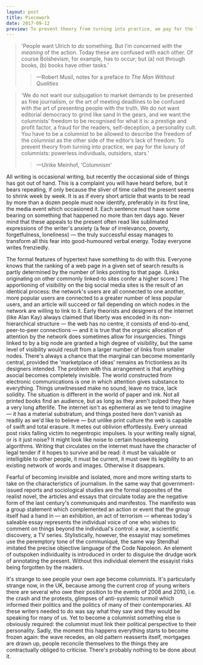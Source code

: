 ```yaml
---
layout: post
title: Piecework
date: 2017-09-12
preview: To prevent theory from turning into practice, we pay for the luxury of columnists.
---
```


>'People want Ulrich to *do* something. But I’m concerned with the *meaning* of the action. Today these are confused with each other. Of course Bolshevism, for example, has to occur; but (a) not through books, (b) books have other tasks.'
>>—Robert Musil, notes for a preface to *The Man Without Qualities*

>'We do not want our subjugation to market demands to be presented as free journalism, or the art of meeting deadlines to be confused with the art of presenting people with the truth. We do not want editorial democracy to grind like sand in the gears, and we want the columnists’ freedom to be recognised for what it is: a prestige and profit factor, a fraud for the readers, self-deception, a personality cult. You have to be a columnist to be allowed to describe the freedom of the columnist as the other side of the editor’s lack of freedom. To prevent theory from turning into practice, we pay for the luxury of columnists: powerless individuals, outsiders, stars.'
>>—Ulrike Meinhof, 'Columnism'


All writing is occasional writing, but recently the occasional side of things has got out of hand. This is a complaint you will have heard before, but it bears repeating, if only because the sliver of time called the present seems to shrink week by week. It is as if every short article that wants to be read by more than a dozen people must now identify, preferably in its first line, the media event which occasioned it. Each sentence must have some bearing on something that happened no more than ten days ago. Never mind that these appeals to the present often read like sublimated expressions of the writer's anxiety (a fear of irrelevance, poverty, forgetfulness, loneliness) — the truly successful essay manages to transform all this fear into good-humoured verbal energy. Today everyone writes frenziedly.

The formal features of hypertext have something to do with this. Everyone knows that the ranking of a web page in a given set of search results is partly determined by the number of links pointing to that page. (Links originating on other commonly linked-to sites confer a higher score.) The apportioning of visibility on the big social media sites is the result of an identical process: the network's users are all connected to one another, more popular users are connected to a greater number of less popular users, and an article will succeed or fail depending on which nodes in the network are willing to link to it. Early theorists and designers of the internet (like Alan Kay) always claimed that liberty was encoded in its non-hierarchical structure — the web has no centre, it consists of end-to-end, peer-to-peer connections — and it is true that the organic allocation of attention by the network does sometimes allow for insurgencies. Things linked to by a big node are granted a high degree of visibility, but the same level of visibility would result from a larger number of links from smaller nodes. There's always a chance that the marginal can become momentarily central, provided the 'marketplace of ideas' remains as frictionless as its designers intended. The problem with this arrangement is that anything asocial becomes completely invisible. The world constructed from electronic communications is one in which attention gives substance to everything. Things unwitnessed make no sound, leave no trace, lack solidity. The situation is different in the world of paper and ink. Not all printed books find an audience, but as long as they aren't pulped they have a very long afterlife. The internet isn't as ephemeral as we tend to imagine — it has a material substratum, and things posted here don't vanish as readily as we'd like to believe — but unlike print culture the web is capable of swift and total erasure. It metes out oblivion effortlessly. Every unread post risks falling victim to negentropic impulses. Is your writing really signal, or is it just noise? It might look like noise to certain housekeeping algorithms. Writing that circulates on the internet must have the character of legal tender if it hopes to survive and be read: it must be valuable or intelligible to other people, it must be current, it must owe its legibility to an existing network of words and images. Otherwise it disappears.

Fearful of becoming invisible and isolated, more and more writing starts to take on the characteristics of journalism. In the same way that government-issued reports and sociological studies are the formal opposites of the realist novel, the articles and essays that circulate today are the negative form of the last century's communiqués and manifestos. The manifesto was a group statement which complemented an action or event that the group itself had a hand in — an exhibition, an act of terrorism — whereas today's saleable essay represents the individual voice of one who wishes to comment on things beyond the individual's control: a war, a scientific discovery, a TV series. Stylistically, however, the essayist may sometimes use the peremptory tone of the communiqué, the same way Stendhal imitated the precise objective language of the Code Napoleon. An element of outspoken individuality is introduced in order to disguise the drudge work of annotating the present. Without this individual element the essayist risks being forgotten by the readers. 

It's strange to see people your own age become columnists. It's particularly strange now, in the UK, because among the current crop of young writers there are several who owe their position to the events of 2008 and 2010, i.e. the crash and the protests, glimpses of anti-systemic turmoil which informed their politics and the politics of many of their contemporaries. All these writers needed to do was say what they saw and they would be speaking for many of us. Yet to become a columnist something else is obviously required: the columnist must link their political perspective to their personality. Sadly, the moment this happens everything starts to become frozen again: the wave recedes, an old pattern reasserts itself, mortgages are drawn up, people reconcile themselves to the things they are contractually obliged to criticise. There's probably nothing to be done about it.


